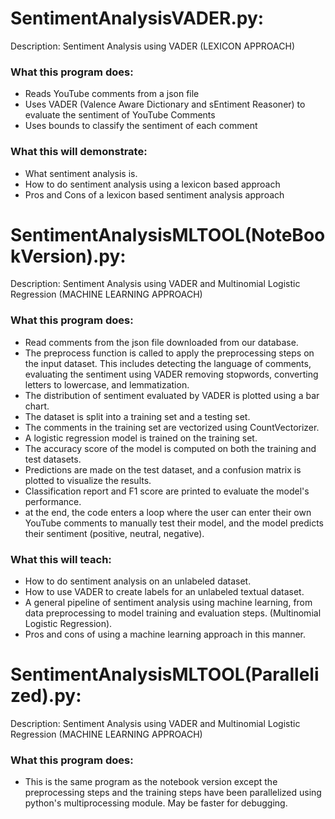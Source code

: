 # SentimentAnalysisVADER.py: 
Description: Sentiment Analysis using VADER (LEXICON APPROACH)

### What this program does:
  * Reads YouTube comments from a json file
  * Uses VADER (Valence Aware Dictionary and sEntiment Reasoner) to evaluate the sentiment of YouTube Comments
  * Uses bounds to classify the sentiment of each comment
  
### What this will demonstrate:
  * What sentiment analysis is.
  * How to do sentiment analysis using a lexicon based approach
  * Pros and Cons of a lexicon based sentiment analysis approach

# SentimentAnalysisMLTOOL(NoteBookVersion).py:
Description: Sentiment Analysis using VADER and Multinomial Logistic Regression (MACHINE LEARNING APPROACH)

### What this program does:
* Read comments from the json file downloaded from our database.
* The preprocess function is called to apply the preprocessing steps on the input dataset. This includes detecting the language of comments, evaluating the sentiment using VADER  removing stopwords, converting letters to lowercase, and lemmatization.
* The distribution of sentiment evaluated by VADER is plotted using a bar chart.
* The dataset is split into a training set and a testing set.
* The comments in the training set are vectorized using CountVectorizer.
* A logistic regression model is trained on the training set.
* The accuracy score of the model is computed on both the training and test datasets.
* Predictions are made on the test dataset, and a confusion matrix is plotted to visualize the results.
* Classification report and F1 score are printed to evaluate the model's performance.
* at the end, the code enters a loop where the user can enter their own YouTube comments to manually test their model, and the model predicts their sentiment (positive, neutral, negative).

### What this will teach:
  * How to do sentiment analysis on an unlabeled dataset.
  * How to use VADER to create labels for an unlabeled textual dataset.
  * A general pipeline of sentiment analysis using machine learning, from data preprocessing to model training and evaluation steps. (Multinomial Logistic Regression).
  * Pros and cons of using a machine learning approach in this manner.


# SentimentAnalysisMLTOOL(Parallelized).py:
Description: Sentiment Analysis using VADER and Multinomial Logistic Regression (MACHINE LEARNING APPROACH)

### What this program does:
* This is the same program as the notebook version except the preprocessing steps and the training steps have been parallelized using python's multiprocessing module. May be faster for debugging.
